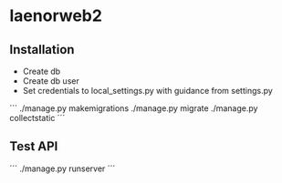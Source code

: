 # laenorweb2

## Installation
* Create db
* Create db user
* Set credentials to local_settings.py with guidance from settings.py

´´´
./manage.py makemigrations
./manage.py migrate
./manage.py collectstatic
´´´

## Test API
´´´
./manage.py runserver
´´´
